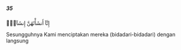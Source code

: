 ##### 35

<span class="ayah">إِنَّآ أَنشَأْنَٰهُنَّ إِنشَآءًۭ</span>

<span class="ayah_translation">Sesungguhnya Kami menciptakan mereka (bidadari-bidadari) dengan langsung</span>
